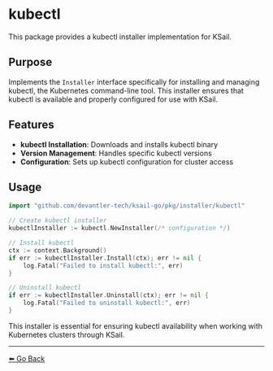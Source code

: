 # kubectl

This package provides a kubectl installer implementation for KSail.

## Purpose

Implements the `Installer` interface specifically for installing and managing kubectl, the Kubernetes command-line tool. This installer ensures that kubectl is available and properly configured for use with KSail.

## Features

- **kubectl Installation**: Downloads and installs kubectl binary
- **Version Management**: Handles specific kubectl versions
- **Configuration**: Sets up kubectl configuration for cluster access

## Usage

```go
import "github.com/devantler-tech/ksail-go/pkg/installer/kubectl"

// Create kubectl installer
kubectlInstaller := kubectl.NewInstaller(/* configuration */)

// Install kubectl
ctx := context.Background()
if err := kubectlInstaller.Install(ctx); err != nil {
    log.Fatal("Failed to install kubectl:", err)
}

// Uninstall kubectl
if err := kubectlInstaller.Uninstall(ctx); err != nil {
    log.Fatal("Failed to uninstall kubectl:", err)
}
```

This installer is essential for ensuring kubectl availability when working with Kubernetes clusters through KSail.

---

[⬅️ Go Back](../../../README.md)